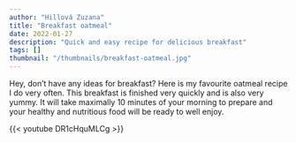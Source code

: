 ```yaml
---
author: "Hillová Zuzana"
title: "Breakfast oatmeal"
date: 2022-01-27
description: "Quick and easy recipe for delicious breakfast"
tags: []
thumbnail: "/thumbnails/breakfast-oatmeal.jpg"
---
```


Hey, don’t have any ideas for breakfast? Here is my favourite oatmeal recipe I do very often. This breakfast is finished very quickly and is also very yummy. It will take maximally 10 minutes of your morning to prepare and your healthy and nutritious food will be ready to well enjoy.

{{< youtube DR1cHquMLCg >}}